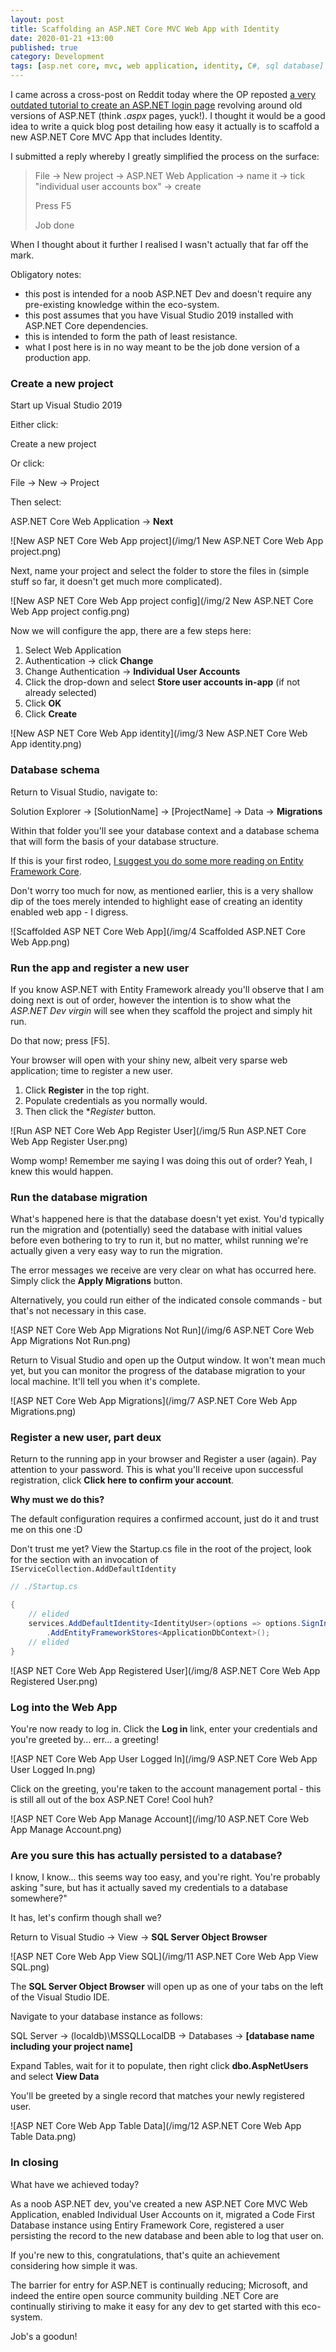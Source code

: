 ```yaml
---
layout: post
title: Scaffolding an ASP.NET Core MVC Web App with Identity
date: 2020-01-21 +13:00
published: true
category: Development
tags: [asp.net core, mvc, web application, identity, C#, sql database]
---
```


I came across a cross-post on Reddit today where the OP reposted [a very outdated tutorial to create an ASP.NET login page](https://www.reddit.com/r/csharp/comments/er9n1s/how_to_create_aspnet_login_page_using_c/) revolving around old versions of ASP.NET (think *.aspx* pages, yuck!). I thought it would be a good idea to write a quick blog post detailing how easy it actually is to scaffold a new ASP.NET Core MVC App that includes Identity.

I submitted a reply whereby I greatly simplified the process on the surface:

> File -> New project -> ASP.NET Web Application -> name it -> tick "individual user accounts box" -> create
>
> Press F5
>
> Job done

When I thought about it further I realised I wasn't actually that far off the mark.

Obligatory notes:
- this post is intended for a noob ASP.NET Dev and doesn't require any pre-existing knowledge within the eco-system.
- this post assumes that you have Visual Studio 2019 installed with ASP.NET Core dependencies.
- this is intended to form the path of least resistance.
- what I post here is in no way meant to be the job done version of a production app.


### Create a new project

Start up Visual Studio 2019

Either click:

Create a new project

Or click:

File -> New -> Project

Then select:

ASP.NET Core Web Application -> **Next**

![New ASP NET Core Web App project](/img/1 New ASP.NET Core Web App project.png)


Next, name your project and select the folder to store the files in (simple stuff so far, it doesn't get much more complicated).

![New ASP NET Core Web App project config](/img/2 New ASP.NET Core Web App project config.png)


Now we will configure the app, there are a few steps here:

1. Select Web Application
2. Authentication -> click **Change**
3. Change Authentication -> **Individual User Accounts**
4. Click the drop-down and select **Store user accounts in-app** (if not already selected)
5. Click **OK**
6. Click **Create**

![New ASP NET Core Web App identity](/img/3 New ASP.NET Core Web App identity.png)


### Database schema

Return to Visual Studio, navigate to:

Solution Explorer -> [SolutionName] -> [ProjectName] -> Data -> **Migrations**

Within that folder you'll see your database context and a database schema that will form the basis of your database structure.

If this is your first rodeo, [I suggest you do some more reading on Entity Framework Core](https://docs.microsoft.com/en-us/aspnet/core/data/ef-mvc/intro?view=aspnetcore-3.1).

Don't worry too much for now, as mentioned earlier, this is a very shallow dip of the toes merely intended to highlight ease of creating an identity enabled web app - I digress.

![Scaffolded ASP NET Core Web App](/img/4 Scaffolded ASP.NET Core Web App.png)


### Run the app and register a new user

If you know ASP.NET with Entity Framework already you'll observe that I am doing next is out of order, however the intention is to show what the *ASP.NET Dev virgin* will see when they scaffold the project and simply hit run.

Do that now; press [F5].

Your browser will open with your shiny new, albeit very sparse web application; time to register a new user.

1. Click **Register** in the top right.
2. Populate credentials as you normally would.
3. Then click the **Register* button.

![Run ASP NET Core Web App Register User](/img/5 Run ASP.NET Core Web App Register User.png)

Womp womp! Remember me saying I was doing this out of order? Yeah, I knew this would happen.


### Run the database migration

What's happened here is that the database doesn't yet exist. You'd typically run the migration and (potentially) seed the database with initial values before even bothering to try to run it, but no matter, whilst running we're actually given a very easy way to run the migration.

The error messages we receive are very clear on what has occurred here. Simply click the **Apply Migrations** button.

Alternatively, you could run either of the indicated console commands - but that's not necessary in this case.

![ASP NET Core Web App Migrations Not Run](/img/6 ASP.NET Core Web App Migrations Not Run.png)


Return to Visual Studio and open up the Output window. It won't mean much yet, but you can monitor the progress of the database migration to your local machine. It'll tell you when it's complete.

![ASP NET Core Web App Migrations](/img/7 ASP.NET Core Web App Migrations.png)


### Register a new user, part deux

Return to the running app in your browser and Register a user (again). Pay attention to your password. This is what you'll receive upon successful registration, click **Click here to confirm your account**.

**Why must we do this?**

The default configuration requires a confirmed account, just do it and trust me on this one :D

Don't trust me yet? View the Startup.cs file in the root of the project, look for the section with an invocation of `IServiceCollection.AddDefaultIdentity`

```c#
// ./Startup.cs

{
    // elided
    services.AddDefaultIdentity<IdentityUser>(options => options.SignIn.RequireConfirmedAccount = true)
        .AddEntityFrameworkStores<ApplicationDbContext>();
    // elided
}
```

![ASP NET Core Web App Registered User](/img/8 ASP.NET Core Web App Registered User.png)


### Log into the Web App

You're now ready to log in. Click the **Log in** link, enter your credentials and you're greeted by... err... a greeting!

![ASP NET Core Web App User Logged In](/img/9 ASP.NET Core Web App User Logged In.png)


Click on the greeting, you're taken to the account management portal - this is still all out of the box ASP.NET Core! Cool huh?

![ASP NET Core Web App Manage Account](/img/10 ASP.NET Core Web App Manage Account.png)


### Are you sure this has actually persisted to a database?

I know, I know... this seems way too easy, and you're right. You're probably asking "sure, but has it actually saved my credentials to a database somewhere?"

It has, let's confirm though shall we?

Return to Visual Studio -> View -> **SQL Server Object Browser**

![ASP NET Core Web App View SQL](/img/11 ASP.NET Core Web App View SQL.png)


The **SQL Server Object Browser** will open up as one of your tabs on the left of the Visual Studio IDE.

Navigate to your database instance as follows:

SQL Server -> (localdb)\MSSQLLocalDB -> Databases -> **[database name including your project name]**

Expand Tables, wait for it to populate, then right click **dbo.AspNetUsers** and select **View Data**

You'll be greeted by a single record that matches your newly registered user.

![ASP NET Core Web App Table Data](/img/12 ASP.NET Core Web App Table Data.png)


### In closing

What have we achieved today?

As a noob ASP.NET dev, you've created a new ASP.NET Core MVC Web Application, enabled Individual User Accounts on it, migrated a Code First Database instance using Entiry Framework Core, registered a user persisting the record to the new database and been able to log that user on.

If you're new to this, congratulations, that's quite an achievement considering how simple it was.

The barrier for entry for ASP.NET is continually reducing; Microsoft, and indeed the entire open source community building .NET Core are continually stiriving to make it easy for any dev to get started with this eco-system.

Job's a goodun!
